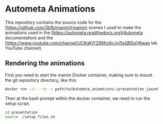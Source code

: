 # Autometa Animations

This repository contains the source code for the [https://github.com/3b1b/manim](manim) scenes I used to make the animations used in 
the [https://autometa.readthedocs.org](Autometa documentation) and the [https://www.youtube.com/channel/UC6gKlYZ89fct4cJyj5sQBSg](Kwan lab YouTube channel).

## Rendering the animations

First you need to start the manim Docker container, making sure to mount the git repository directory, like this:

```bash
docker run -it --rm -v path/to/Autometa_animations:/presentation jasonkwan/manim:latest
```

Then at the bash prompt within the docker container, we need to run the setup script.

```bash
cd presentation
source ./setup_files.sh
```


